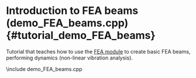 Introduction to FEA beams  (demo_FEA_beams.cpp)  {#tutorial_demo_FEA_beams}
============================================================


Tutorial that teaches how to use the 
[FEA module](group__chrono__fea.html)
to create basic FEA beams, performing dynamics (non-linear vibration analysis). 

 
\include demo_FEA_beams.cpp